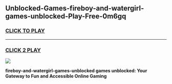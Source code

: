 
## Unblocked-Games-fireboy-and-watergirl-games-unblocked-Play-Free-0m6gq
<h3>
<a href="https://premium76.site?title=fireboy-and-watergirl-games-unblocked&ref=18A1">CLICK TO PLAY</a></h3>
<hr>

<h3>
<a href="https://premium76.site?title=fireboy-and-watergirl-games-unblocked&ref=18A1">CLICK 2 PLAY</a>
  
</h3>

<a href="https://premium76.site?title=fireboy-and-watergirl-games-unblocked&ref=18A1"><img src="https://clearcache.store/games.png"></a>


**fireboy-and-watergirl-games-unblocked games unblocked: Your Gateway to Fun and Accessible Online Gaming**
